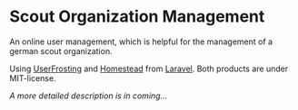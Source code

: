 # Scout Organization Management

An online user management, which is helpful for the management of a german scout organization.

Using [UserFrosting](https://github.com/userfrosting/UserFrosting) and [Homestead](https://github.com/laravel/homestead) from [Laravel](https://github.com/laravel). Both products are under MIT-license.

*A more detailed description is in coming...* 
